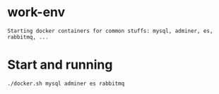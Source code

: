 # work-env
`
Starting docker containers for common stuffs: mysql, adminer, es, rabbitmq, ...
`

# Start and running
```bash
./docker.sh mysql adminer es rabbitmq
```
